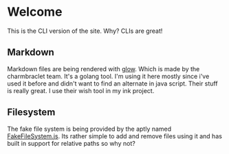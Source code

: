 # Welcome

This is the CLI version of the site. Why? CLIs are great!

## Markdown

Markdown files are being rendered with [glow](https://github.com/charmbracelet/glow). Which is made by the charmbraclet team. It's a golang tool. I'm using it here mostly since i've used it before and didn't want to find an alternate in java script. Their stuff is really great. I use their wish tool in my ink project.

## Filesystem

The fake file system is being provided by the aptly named [FakeFileSystem.js](https://github.com/SkwalExe/FakeFileSystem.js). Its rather simple to add and remove files using it and has built in support for relative paths so why not?

